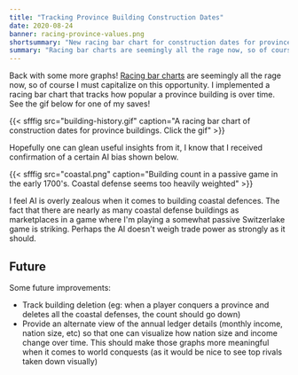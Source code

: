 ```yaml
---
title: "Tracking Province Building Construction Dates"
date: 2020-08-24
banner: racing-province-values.png
shortsummary: "New racing bar chart for construction dates for province buildings"
summary: "Racing bar charts are seemingly all the rage now, so of course I must capitalize on this opportunity. I implemented a racing bar chart that tracks how popular a province building is over time. Hopefully one can glean useful insights from it, I know that I received confirmation that the AI is overly zealous when it comes to building coastal defences"
---
```


Back with some more graphs! [Racing bar charts](https://app.flourish.studio/@flourish/bar-chart-race) are seemingly all the rage now, so of course I must capitalize on this opportunity. I implemented a racing bar chart that tracks how popular a province building is over time. See the gif below for one of my saves!

{{< sfffig src="building-history.gif" caption="A racing bar chart of construction dates for province buildings. Click the gif" >}}

Hopefully one can glean useful insights from it, I know that I received confirmation of a certain AI bias shown below.

{{< sfffig src="coastal.png" caption="Building count in a passive game in the early 1700's. Coastal defense seems too heavily weighted" >}}

I feel AI is overly zealous when it comes to building coastal defences. The fact that there are nearly as many coastal defense buildings as marketplaces in a game where I'm playing a somewhat passive Switzerlake game is striking. Perhaps the AI doesn't weigh trade power as strongly as it should.

## Future

Some future improvements:

- Track building deletion (eg: when a player conquers a province and deletes all the coastal defenses, the count should go down)
- Provide an alternate view of the annual ledger details (monthly income, nation size, etc) so that one can visualize how nation size and income change over time. This should make those graphs more meaningful when it comes to world conquests (as it would be nice to see top rivals taken down visually)